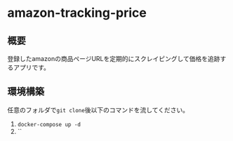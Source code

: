 # amazon-tracking-price

## 概要
登録したamazonの商品ページURLを定期的にスクレイピングして価格を追跡するアプリです。

## 環境構築
任意のフォルダで`git clone`後以下のコマンドを流してください。

1. `docker-compose up -d`
2. ``
